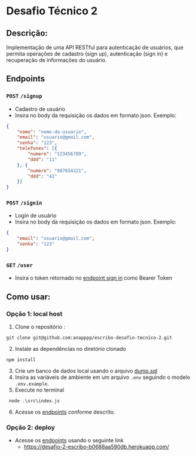 # Desafio Técnico 2

## Descrição:

Implementação de uma API RESTful para autenticação de usuários, que permita operações de cadastro (sign up),
autenticação (sign in) e recuperação de informações do usuário.

## Endpoints

### `POST` `/signup `

- Cadastro de usuário
- Insira no body da requisição os dados em formato json. Exemplo:

```json
{
	"nome": "nome-do-usuario",
	"email": "usuario@gmail.com",
	"senha": "123",
	"telefones": [{
		"numero": "123456789",
		"ddd": "11"
	}, {
		"numero": "987654321",
		"ddd": "41"
	}]
}
```

### `POST` `/signin `

- Login de usuário
- Insira no body da requisição os dados em formato json. Exemplo:

```json
{
	"email": "usuario@gmail.com",
	"senha": "123"
}
```

### `GET` `/user `

- Insira o token retornado no [endpoint sign in](#post-signin) como Bearer Token

## Como usar:

### Opção 1: local host

1. Clone o repositório :
```command
git clone git@github.com:anapppp/escribo-desafio-tecnico-2.git
```
2. Instale as dependências no diretório clonado
```command
npm install
```
3. Crie um banco de dados local usando o arquivo [dump.sql](./dump.sql)
4. Insira as variáveis de ambiente em um arquivo `.env` seguindo o modelo `.env.example`.
5. Execute no terminal 
```command
 node .\src\index.js
```
6. Acesse os [endpoints](#endpoints) conforme descrito.

### Opção 2: deploy

- Acesse os [endpoints](#endpoints) usando o seguinte link 
  - https://desafio-2-escribo-b0688aa590db.herokuapp.com/